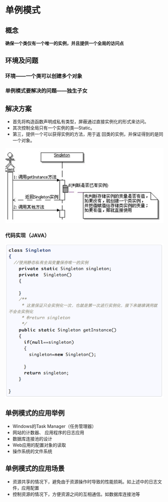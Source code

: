 # 单例模式

## 概念

**确保一个类仅有一个唯一的实例，并且提供一个全局的访问点**

## 环境及问题

### 环境——一个类可以创建多个对象

### 单例模式要解决的问题——**独生子女**

## 解决方案

- 首先将构造函数声明成私有类型，屏蔽通过直接实例化的形式来访问。
- 其次控制全局只有一个实例的类—Static。
- 第三，提供一个可以获得实例的方法，用于返 回类的实例，并保证得到的是同一个对象。

![singleton](../images/singleton/singleton.png)

### 代码实现（JAVA）

![singletoncode](../images/singleton/singletoncode.png)

## 单例模式的应用举例

- Windows的Task Manager（任务管理器）
- 网站的计数器、  应用程序的日志应用
- 数据库连接池的设计
- Web应用的配置对象的读取
- 操作系统的文件系统

## 单例模式的应用场景

- 资源共享的情况下，避免由于资源操作时导致的性能损耗。如上述中的日志文件，应用配置
- 控制资源的情况下，方便资源之间的互相通信。如数据库连接池等
